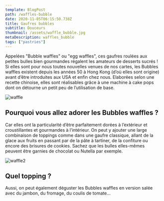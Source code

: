 ```yaml
---
template: BlogPost
path: /waffles-bubble
date: 2020-11-05T06:15:50.738Z
title: Gaufres bubbles
subtitle: Douceurs
thumbnail: /assets/waffle_bubble.jpg
metaDescription: waffles_bubble
tags: ["pastries"]
---
```


Appelées "Bubble waffles" ou "egg waffles", ces gaufres roulées aux petites bulles bien gourmandes régalent les amateurs de desserts sucrés !
Si elles sont pour nous toutes nouvelles venues de nos cartes, les Bubbles waffles existent depuis les années 50 à Hong Kong (d’où elles sont origine) avant d’être introduites aux USA et enfin chez nous.
Elaborées selon une recette chinoise, elles sont réalisables grâce à une machine à cake pops dont on détourne un petit peu de l’utilisation de base.

![waffle](https://iamafoodblog.b-cdn.net/wp-content/uploads/2016/03/egg-waffles-1.jpg)

## Pourquoi vous allez adorer les Bubbles waffles ?

Car elles ont la particularité d’être parfaitement dorées à l’extérieur et croustillantes et gourmandes à l’intérieur. On peut y ajouter une large combinaison de toppings comme dans une gaufre classique, allant de la glace aux fruits en passant par de la pâte à tartiner, de la confiture ou encore des brisures de cookies.
Sachez que les bulles elles-mêmes peuvent être garnies de chocolat ou Nutella par exemple.

![waffle2](https://iamafoodblog.b-cdn.net/wp-content/uploads/2016/03/egg-waffles-9w.jpg)

## Quel topping ?

Aussi, on peut également déguster les Bubbles waffles en version salée avec du jambon, du fromage, du coulis de tomate…
